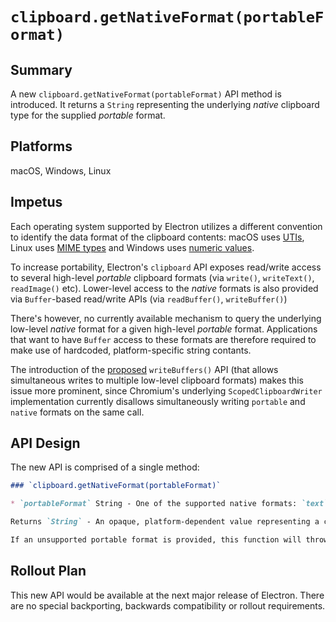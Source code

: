 # `clipboard.getNativeFormat(portableFormat)`

## Summary
A new `clipboard.getNativeFormat(portableFormat)` API method is introduced. It returns a `String` representing the underlying _native_ clipboard type for the supplied _portable_ format.

## Platforms
macOS, Windows, Linux

## Impetus

Each operating system supported by Electron utilizes a different convention to identify the data format of the clipboard contents: macOS uses [UTIs](https://en.wikipedia.org/wiki/Uniform_Type_Identifier), Linux uses [MIME types](https://en.wikipedia.org/wiki/MIME) and Windows uses [numeric values](https://docs.microsoft.com/en-us/windows/win32/dataxchg/standard-clipboard-formats).

To increase portability, Electron's `clipboard` API exposes read/write access to several high-level _portable_ clipboard formats (via `write()`, `writeText()`, `readImage()` etc). Lower-level access to the _native_ formats is also provided via `Buffer`-based read/write APIs (via `readBuffer()`, `writeBuffer()`)

There's however, no currently available mechanism to query the underlying low-level _native_ format for a given high-level _portable_ format. Applications that want to have `Buffer` access to these formats are therefore required to make use of hardcoded, platform-specific string contants.

The introduction of the [proposed](clipboard-writebuffers.md) `writeBuffers()` API (that allows simultaneous writes to multiple low-level clipboard formats) makes this issue more prominent, since  Chromium's underlying `ScopedClipboardWriter` implementation currently disallows simultaneously writing `portable` and `native` formats on the same call.

## API Design

The new API is comprised of a single method:

```markdown
### `clipboard.getNativeFormat(portableFormat)`

* `portableFormat` String - One of the supported native formats: `text`, `bookmark`, `html`, `rtf`, `image`

Returns `String` - An opaque, platform-dependent value representing a clipboard format (e.g. `text/plain`, `public.text` or `13`)

If an unsupported portable format is provided, this function will throw an error.
```

## Rollout Plan

This new API would be available at the next major release of Electron. There are no special backporting, backwards compatibility or rollout requirements.
